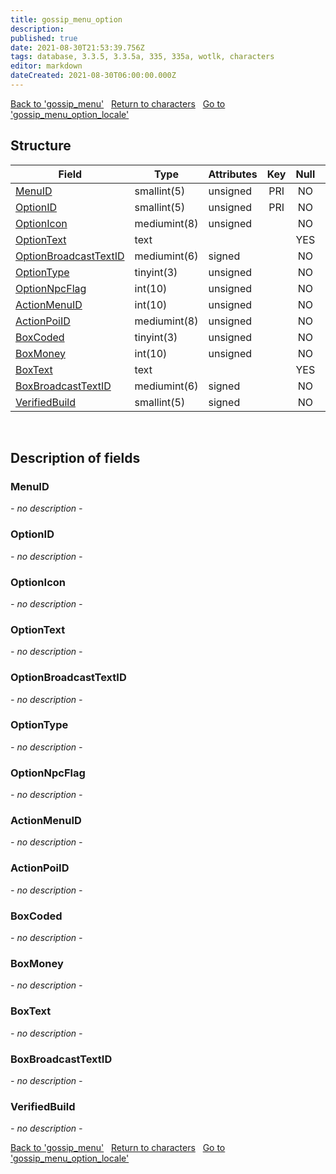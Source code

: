 ```yaml
---
title: gossip_menu_option
description: 
published: true
date: 2021-08-30T21:53:39.756Z
tags: database, 3.3.5, 3.3.5a, 335, 335a, wotlk, characters
editor: markdown
dateCreated: 2021-08-30T06:00:00.000Z
---
```


<a href="https://dev.trinitycore.info/en/database/335/characters/gossip_menu" class="mt-5 v-btn v-btn--depressed v-btn--flat v-btn--outlined theme--light v-size--default darkblue--text text--lighten-3"><span class="v-btn__content"><i aria-hidden="true" class="v-icon notranslate v-icon--left mdi mdi-arrow-left theme--light"></i><span>Back to 'gossip_menu'</span></span></a>&nbsp;&nbsp;&nbsp;<a href="https://dev.trinitycore.info/en/database/335/characters/home" class="mt-5 v-btn v-btn--depressed v-btn--flat v-btn--outlined theme--light v-size--default darkblue--text text--lighten-3"><span class="v-btn__content"><i aria-hidden="true" class="v-icon notranslate v-icon--left mdi mdi-home-outline theme--light"></i><span>Return to characters</span></span></a>&nbsp;&nbsp;&nbsp;<a href="https://dev.trinitycore.info/en/database/335/characters/gossip_menu_option_locale" class="mt-5 v-btn v-btn--depressed v-btn--flat v-btn--outlined theme--light v-size--default darkblue--text text--lighten-3"><span class="v-btn__content"><span>Go to 'gossip_menu_option_locale'</span><i aria-hidden="true" class="v-icon notranslate v-icon--right mdi mdi-arrow-right theme--light"></i></span></a>

## Structure

| Field | Type | Attributes | Key | Null | Default | Extra | Comment |
| --- | --- | --- | :---: | :---: | --- | --- | --- |
| [MenuID](#menuid) | smallint(5) | unsigned | PRI | NO | 0 |  |  |
| [OptionID](#optionid) | smallint(5) | unsigned | PRI | NO | 0 |  |  |
| [OptionIcon](#optionicon) | mediumint(8) | unsigned |  | NO | 0 |  |  |
| [OptionText](#optiontext) | text |  |  | YES | NULL |  |  |
| [OptionBroadcastTextID](#optionbroadcasttextid) | mediumint(6) | signed |  | NO | 0 |  |  |
| [OptionType](#optiontype) | tinyint(3) | unsigned |  | NO | 0 |  |  |
| [OptionNpcFlag](#optionnpcflag) | int(10) | unsigned |  | NO | 0 |  |  |
| [ActionMenuID](#actionmenuid) | int(10) | unsigned |  | NO | 0 |  |  |
| [ActionPoiID](#actionpoiid) | mediumint(8) | unsigned |  | NO | 0 |  |  |
| [BoxCoded](#boxcoded) | tinyint(3) | unsigned |  | NO | 0 |  |  |
| [BoxMoney](#boxmoney) | int(10) | unsigned |  | NO | 0 |  |  |
| [BoxText](#boxtext) | text |  |  | YES | NULL |  |  |
| [BoxBroadcastTextID](#boxbroadcasttextid) | mediumint(6) | signed |  | NO | 0 |  |  |
| [VerifiedBuild](#verifiedbuild) | smallint(5) | signed |  | NO | 0 |  |  |
&nbsp;
## Description of fields

### MenuID
*- no description -*
&nbsp;

### OptionID
*- no description -*
&nbsp;

### OptionIcon
*- no description -*
&nbsp;

### OptionText
*- no description -*
&nbsp;

### OptionBroadcastTextID
*- no description -*
&nbsp;

### OptionType
*- no description -*
&nbsp;

### OptionNpcFlag
*- no description -*
&nbsp;

### ActionMenuID
*- no description -*
&nbsp;

### ActionPoiID
*- no description -*
&nbsp;

### BoxCoded
*- no description -*
&nbsp;

### BoxMoney
*- no description -*
&nbsp;

### BoxText
*- no description -*
&nbsp;

### BoxBroadcastTextID
*- no description -*
&nbsp;

### VerifiedBuild
*- no description -*
&nbsp;

<a href="https://dev.trinitycore.info/en/database/335/characters/gossip_menu" class="mt-5 v-btn v-btn--depressed v-btn--flat v-btn--outlined theme--light v-size--default darkblue--text text--lighten-3"><span class="v-btn__content"><i aria-hidden="true" class="v-icon notranslate v-icon--left mdi mdi-arrow-left theme--light"></i><span>Back to 'gossip_menu'</span></span></a>&nbsp;&nbsp;&nbsp;<a href="https://dev.trinitycore.info/en/database/335/characters/home" class="mt-5 v-btn v-btn--depressed v-btn--flat v-btn--outlined theme--light v-size--default darkblue--text text--lighten-3"><span class="v-btn__content"><i aria-hidden="true" class="v-icon notranslate v-icon--left mdi mdi-home-outline theme--light"></i><span>Return to characters</span></span></a>&nbsp;&nbsp;&nbsp;<a href="https://dev.trinitycore.info/en/database/335/characters/gossip_menu_option_locale" class="mt-5 v-btn v-btn--depressed v-btn--flat v-btn--outlined theme--light v-size--default darkblue--text text--lighten-3"><span class="v-btn__content"><span>Go to 'gossip_menu_option_locale'</span><i aria-hidden="true" class="v-icon notranslate v-icon--right mdi mdi-arrow-right theme--light"></i></span></a>

